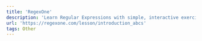```yaml
---
title: 'RegexOne'
description: 'Learn Regular Expressions with simple, interactive exercises.'
url: 'https://regexone.com/lesson/introduction_abcs'
tags: Other
---
```

